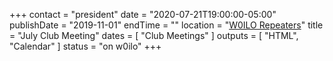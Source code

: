 +++
contact = "president"
date = "2020-07-21T19:00:00-05:00"
publishDate = "2019-11-01"
endTime = ""
location = "[W0ILO Repeaters](/radios/)"
title = "July Club Meeting"
dates = [ "Club Meetings" ]
outputs = [ "HTML", "Calendar" ]
status = "on w0ilo"
+++
